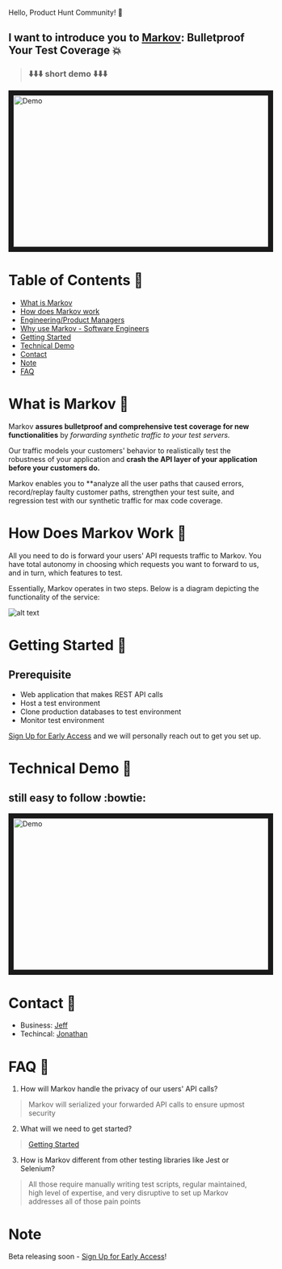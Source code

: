 Hello, Product Hunt Community! :clap:

## I want to introduce you to [Markov][5]: Bulletproof Your Test Coverage :boom:

> ### :arrow_down::arrow_down::arrow_down: short demo :arrow_down::arrow_down::arrow_down:
<a href="https://www.youtube.com/watch?v=QEU4EkpiLjA&feature=youtu.be" target="_blank"><img src="https://github.com/jz674/Markov_Documentation/blob/main/assets/undraw_media_player_ylg8.svg" 
alt="Demo" width="1000" height="300" border="10" /></a>

# Table of Contents :scroll:
- [What is Markov](#what-is-markov)
- [How does Markov work](#how-does-markov-work)
- [Engineering/Product Managers](#why-use-markov---engineeringproduct-managers)
- [Why use Markov - Software Engineers](#why-use-markov---software-engineers)
- [Getting Started](#getting-started)
- [Technical Demo](#technical-demo)
- [Contact](#contact)
- [Note](#note)
- [FAQ](#faq)

# What is Markov :raising_hand:
Markov **assures bulletproof and comprehensive test coverage for new functionalities** by *forwarding synthetic traffic to your test servers.* 

Our traffic models your customers' behavior to realistically test the robustness of your application and **crash the API layer of your application before your customers do.**

Markov enables you to **analyze all the user paths that caused errors, record/replay faulty customer paths, strengthen your test suite, and regression test with our synthetic traffic for max code coverage.

# How Does Markov Work :raising_hand:
All you need to do is forward your users' API requests traffic to Markov. You have total autonomy in choosing which requests you want to forward to us, and in turn, which features to test.

Essentially, Markov operates in two steps. Below is a diagram depicting the functionality of the service:

![alt text](https://github.com/jz674/Markov_Documentation/blob/main/assets/Intro_diagram.png)

# Getting Started :raising_hand: 
## Prerequisite
- Web application that makes REST API calls
- Host a test environment
- Clone production databases to test environment
- Monitor test environment

[Sign Up for Early Access][3] and we will personally reach out to get you set up. 

# Technical Demo :raising_hand: 
## still easy to follow :bowtie:
<a href="https://youtu.be/hOGrlItFLos" target="_blank"><img src="https://github.com/jz674/Markov_Documentation/blob/main/assets/undraw_media_player_ylg8.svg" 
alt="Demo" width="1000" height="300" border="10" /></a>

# Contact :iphone:
- Business: [Jeff][7]
- Techincal: [Jonathan][8]

# FAQ :raising_hand:
1. How will Markov handle the privacy of our users' API calls?
> Markov will serialized your forwarded API calls to ensure upmost security

2. What will we need to get started?
> [Getting Started](#getting-started)

3. How is Markov different from other testing libraries like Jest or Selenium?
> All those require manually writing test scripts, regular maintained, high level of expertise, and very disruptive to set up
Markov addresses all of those pain points

# Note
Beta releasing soon - [Sign Up for Early Access][3]!

[1]: https://www.scnsoft.com/blog/what-is-regression-testing-short-overview/ "regression test" 
[2]: https://medium.com/katalon-studio/introduction-to-api-testing-complete-guide-for-newbie-426eac6edb4d/ "API request traffic" 
[3]: https://markov.run/ "Request Early Access" 
[4]: https://www.youtube.com/watch?v=hv1AR6asbtA "UI"
[5]: https://markov.run/ "Markov" 
[6]: https://raygun.com/blog/synthetic-testing/ "synthetic users"
[7]: https://www.linkedin.com/in/jz674/ "Jeff"
[8]: https://www.linkedin.com/in/jto98/ "Jonathan"
[9]: https://smartbear.com/learn/performance-monitoring/what-is-synthetic-monitoring/ "synthetic monitor"
